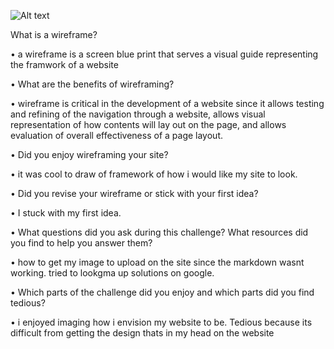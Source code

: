 ![Alt text](/JustinChangdevbootcamp/phase-0week-2/imgs/wireframe-blog-index.jpg)
  <p>
   What is a wireframe?
  </p>
  <p>
  • a wireframe is a screen blue print that serves a visual guide representing the framwork of a website
</p>
<p>
  • What are the benefits of wireframing?
</p>
<p>
  • wireframe is critical in the development of a website since it allows testing and refining of the navigation through a website, allows visual representation of how contents will lay out on the page, and allows evaluation of overall effectiveness of a page layout.
</p>
<p>
  • Did you enjoy wireframing your site?
</p>
<p>
  • it was cool to draw of framework of how i would like my site to look.
</p>
<p>
  • Did you revise your wireframe or stick with your first idea?
</p>
<p>
  • I stuck with my first idea.
</p>
<p>
  • What questions did you ask during this challenge? What resources did you find to help you answer them?
</p>
<p>
  • how to get my image to upload on the site since the markdown wasnt working. tried to lookgma up solutions on google.
</p>
<p>
  • Which parts of the challenge did you enjoy and which parts did you find tedious?
</p>
<p>
  • i enjoyed imaging how i envision my website to be. Tedious because its difficult from getting the design thats in my head on the website
</p>
